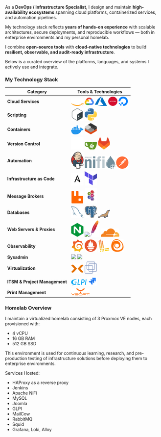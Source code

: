 As a **DevOps / Infrastructure Specialist**, I design and maintain **high-availability ecosystems** spanning cloud platforms, containerized services, and automation pipelines.

My technology stack reflects **years of hands-on experience** with scalable architectures, secure deployments, and reproducible workflows — both in enterprise environments and my personal homelab.

I combine **open-source tools** with **cloud-native technologies** to build **resilient, observable, and audit-ready infrastructure**.

Below is a curated overview of the platforms, languages, and systems I actively use and integrate.



### My Technology Stack

| Category | Tools & Technologies |
|-----------|----------------------|
| **Cloud Services** | <a href="https://aws.amazon.com" target="_blank"><img src="./images/aws-light.svg" width="40"/></a> <a href="https://cloud.google.com/" target="_blank"><img src="./images/google_cloud-icon.svg" width="30"/></a> <a href="https://azure.microsoft.com" target="_blank"><img src="./images/azure.svg" width="40"/></a> <a href="https://www.hetzner.com" target="_blank"><img src="./images/hetzner.svg" width="30"/></a> <a href="https://www.digitalocean.com" target="_blank"><img src="./images/digital-ocean.svg" width="30"/></a> |
| **Scripting** | <a href="https://www.gnu.org/software/bash/" target="_blank"><img src="./images/bash-icon-svgrepo-com.svg" width="40"/></a> <a href="https://www.python.org" target="_blank"><img src="./images/python-svgrepo-com.svg" width="40"/></a> |
| **Containers** | <a href="https://www.docker.com" target="_blank"><img src="./images/docker.svg" width="40"/></a> <a href="https://linuxcontainers.org/" target="_blank"><img src="./images/containers.svg" width="40"/></a> |
| **Version Control** | <a href="https://github.com" target="_blank"><img src="./images/github-light.svg" width="40"/></a> <a href="https://gitea.io" target="_blank"><img src="./images/gitea.svg" width="40"/></a> <a href="https://gitlab.com" target="_blank"><img src="./images/gitlab.svg" width="40"/></a> |
| **Automation** | <a href="https://www.jenkins.io" target="_blank"><img src="./images/jenkins.svg" width="40"/></a> <a href="https://nifi.apache.org" target="_blank"><img src="./images/Apache-nifi-logo.svg" width="100"/></a> <a href="https://www.postman.com" target="_blank"><img src="./images/postman-icon-svgrepo-com.svg" width="40"/></a> |
| **Infrastructure as Code** | <a href="https://www.ansible.com" target="_blank"><img src="./images/ansible-light.svg" width="40"/></a> <a href="https://www.terraform.io" target="_blank"><img src="./images/terraform.svg" width="40"/></a> |
| **Message Brokers** | <a href="https://www.rabbitmq.com" target="_blank"><img src="./images/rabbitmq.svg" width="40"/></a> <a href="https://activemq.apache.org" target="_blank"><img src="./images/activemq_logo_icon.svg" width="40"/></a> |
| **Databases** | <a href="https://www.mysql.com" target="_blank"><img src="./images/mysql.svg" width="40"/></a> <a href="https://www.postgresql.org" target="_blank"><img src="./images/postgresql.svg" width="40"/></a> <a href="https://mariadb.org" target="_blank"><img src="./images/mariadb.svg" width="40"/></a> |
| **Web Servers & Proxies** | <a href="https://nginx.org" target="_blank"><img src="./images/nginx.svg" width="40"/></a> <a href="https://www.haproxy.org" target="_blank"><img src="./images/haproxy.svg" width="40"/></a> <a href="https://httpd.apache.org" target="_blank"><img src="./images/apache.svg" width="30"/></a> <a href="https://www.cloudflare.com" target="_blank"><img src="./images/cloudflare.svg" width="60"/></a> |
| **Observability** | <a href="https://grafana.com" target="_blank"><img src="./images/grafana.svg" width="40"/></a> <a href="https://prometheus.io" target="_blank"><img src="./images/prometheus.svg" width="40"/></a> <a href="https://grafana.com/oss/loki/" target="_blank"><img src="./images/loki.svg" width="40"/></a> <a href="https://grafana.com/oss/alloy/" target="_blank"><img src="./images/alloy.svg" width="40"/></a> |
| **Sysadmin** | <a href="https://kernel.org" target="_blank"><img src="https://skillicons.dev/icons?i=linux" /></a> <a href="https://learn.microsoft.com/en-us/windows-server/" target="_blank"><img src="https://skillicons.dev/icons?i=windows" /></a> |
| **Virtualization** | <a href="https://www.proxmox.com" target="_blank"><img src="./images/proxmox-light.svg" width="40"/></a> <a href="https://www.vmware.com" target="_blank"><img src="./images/vmware.svg" width="40"/></a> |
| **ITSM & Project Management** | <a href="https://glpi-project.org" target="_blank"><img src="./images/glpi.svg" width="50"/></a> <a href="https://www.atlassian.com/software/jira" target="_blank"><img src="./images/Jira.svg" width="30"/></a> |
| **Print Management** | <a href="https://www.ysoft.com/en/products/safeq" target="_blank"><img src="./images/safeq.png" width="60"/></a> |



### Homelab Overview

I maintain a virtualized homelab consisting of 3 Proxmox VE nodes, each provisioned with:
- 4 vCPU
- 16 GB RAM
- 512 GB SSD
  
This environment is used for continuous learning, research, and pre-production testing of infrastructure solutions before deploying them to enterprise environments.


Services Hosted:
- HAProxy as a reverse proxy
- Jenkins
- Apache NiFi
- MySQL
- Joomla
- GLPI
- MailCow
- RabbitMQ
- Squid
- Grafana, Loki, Alloy
  
